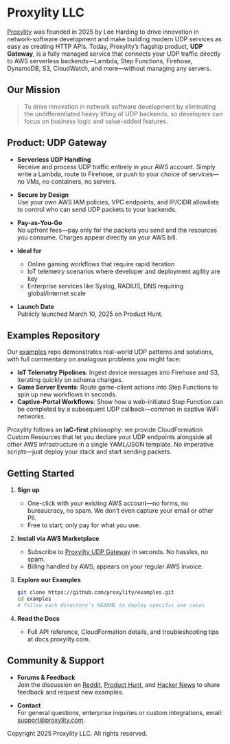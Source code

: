 # Proxylity LLC

[Proxylity](https://proxylity.com) was founded in 2025 by Lee Harding to drive innovation in network-software development and make building modern UDP services as easy as creating HTTP APIs. Today, Proxylity’s flagship product, **UDP Gateway**, is a fully managed service that connects your UDP traffic directly to AWS serverless backends—Lambda, Step Functions, Firehose, DynamoDB, S3, CloudWatch, and more—without managing any servers.

## Our Mission

> To drive innovation in network software development by eliminating the undifferentiated heavy lifting of UDP backends, so developers can focus on business logic and value-added features.

## Product: UDP Gateway

- **Serverless UDP Handling**  
  Receive and process UDP traffic entirely in your AWS account. Simply write a Lambda, route to Firehose, or push to your choice of services—no VMs, no containers, no servers.

- **Secure by Design**  
  Use your own AWS IAM policies, VPC endpoints, and IP/CIDR allowlists to control who can send UDP packets to your backends.

- **Pay-as-You-Go**  
  No upfront fees—pay only for the packets you send and the resources you consume. Charges appear directly on your AWS bill.

- **Ideal for**  
  - Online gaming workflows that require rapid iteration  
  - IoT telemetry scenarios where developer and deployment agility are key  
  - Enterprise services like Syslog, RADIUS, DNS requiring global/internet scale

- **Launch Date**  
  Publicly launched March 10, 2025 on Product Hunt.

## Examples Repository

Our [examples](https://github.com/proxylity/examples) repo demonstrates real-world UDP patterns and solutions, with full commentary on analogous problems you might face:

- **IoT Telemetry Pipelines**: Ingest device messages into Firehose and S3, iterating quickly on schema changes.  
- **Game Server Events**: Route game-client actions into Step Functions to spin up new workflows in seconds.  
- **Captive-Portal Workflows**: Show how a web-initiated Step Function can be completed by a subsequent UDP callback—common in captive WiFi networks.

Proxylity follows an **IaC-first** philosophy: we provide CloudFormation Custom Resources that let you declare your UDP endpoints alongside all other AWS infrastructure in a single YAML/JSON template. No imperative scripts—just deploy your stack and start sending packets.

## Getting Started

1. **Sign up**  
   - One-click with your existing AWS account—no forms, no bureaucracy, no spam. We don’t even capture your email or other PII.  
   - Free to start; only pay for what you use.

2. **Install via AWS Marketplace**  
   - Subscribe to [Proxylity UDP Gateway](https://aws.amazon.com/marketplace/pp/prodview-cpvl5wgt2yo2e?sr=0-1&ref_=beagle&applicationId=AWSMPContessa) in seconds. No hassles, no spam.  
   - Billing handled by AWS; appears on your regular AWS invoice.

3. **Explore our Examples**  
   ```bash
   git clone https://github.com/proxylity/examples.git
   cd examples
   # follow each directory’s README to deploy specific use cases
   ```
4. **Read the Docs**
   - Full API reference, CloudFormation details, and troubleshooting tips at docs.proxylity.com.

## Community & Support
- **Forums & Feedback**  
  Join the discussion on [Reddit](https://www.reddit.com/r/aws/comments/1j63zqv/handling_udp_traffic_in_aws_with_serverless), [Product Hunt](https://www.producthunt.com/products/proxylity-udp-gateway), and [Hacker News](https://news.ycombinator.com/) to share feedback and request new examples.

- **Contact**  
  For general questions, enterprise inquiries or custom integrations, email: support@proxylity.com.

Copyright 2025 Proxylity LLC. All rights reserved.
